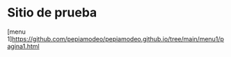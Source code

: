 # Sitio de prueba

[menu 1]https://github.com/pepiamodeo/pepiamodeo.github.io/tree/main/menu1/pagina1.html